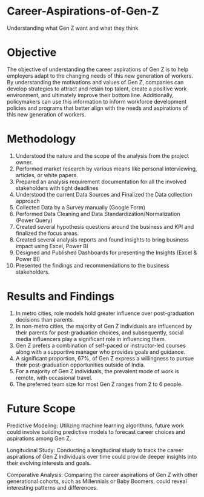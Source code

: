 # Career-Aspirations-of-Gen-Z
Understanding what Gen Z want and what they think 

# Objective
The objective of understanding the career aspirations of Gen Z is to help employers adapt to the changing needs of this new generation of workers.
By understanding the motivations and values of Gen Z, companies can develop strategies to attract and retain top talent, create a positive work environment,
and ultimately improve their bottom line. Additionally, policymakers can use this information to inform workforce development policies and programs
that better align with the needs and aspirations of this new generation of workers.


# Methodology

1)	Understood the nature and the scope of the analysis from the project owner.
2)	Performed market research by various means like personal interviewing, articles, or white papers.
3)	Prepared an analysis requirement documentation for all the involved stakeholders with tight deadlines
4)	Understood the current Data Sources and Finalized the Data collection approach
5)	Collected Data by a Survey manually (Google Form)
6)	Performed Data Cleaning and Data Standardization/Normalization (Power Query)
7)	Created several hypothesis questions around the business and KPI and finalized the focus areas.
8)	Created several analysis reports and found insights to bring business impact using Excel, Power BI
9)	Designed and Published Dashboards for presenting the Insights (Excel & Power BI)
10)	Presented the findings and recommendations to the business stakeholders.


# Results and Findings

1) In metro cities, role models hold greater influence over post-graduation decisions than parents.
2) In non-metro cities, the majority of Gen Z individuals are influenced by their parents for post-graduation choices, and
   subsequently, social media influencers play a significant role in influencing them.
3) Gen Z prefers a combination of self-paced or instructor-led courses along with a supportive manager who provides goals and guidance.
4) A significant proportion, 67%, of Gen Z express a willingness to pursue their post-graduation opportunities outside of India.
5) For a majority of Gen Z individuals, the prevalent mode of work is remote, with occasional travel.
6) The preferred team size for most Gen Z ranges from 2 to 6 people.

# Future Scope

Predictive Modeling: Utilizing machine learning algorithms, future work could involve building predictive models to forecast career choices and aspirations among Gen Z.

Longitudinal Study: Conducting a longitudinal study to track the career aspirations of Gen Z individuals over time could provide deeper insights into their evolving interests and goals.

Comparative Analysis: Comparing the career aspirations of Gen Z with other generational cohorts, such as Millennials or Baby Boomers, could reveal interesting patterns and differences.



